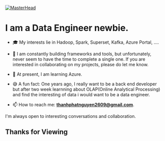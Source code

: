 [![MasterHead](https://th.bing.com/th/id/R.ecf7a330d9e84dfba00985d621ec2ff1?rik=LsbFtCDcxtNzNA&pid=ImgRaw&r=0)](https://github.com/thanhphatuit)

# I am a Data Engineer newbie.

- 🎓 My interests lie in Hadoop, Spark, Superset, Kafka, Azure Portal, ....
- 🔭 I am constantly building frameworks and tools, but unfortunately, never seem to have the time to complete a single one. If you are interested in collaborating on my projects, please do let me know.
- 📝 At present, I am learning Azure.
- 😅 A fun fact: One years ago, I really want to be a back end developer but after two week learnning about OLAP(Online Analytical Processing) and find the interesting of data i would want to be a data engineer.

- 📫 How to reach me: **<thanhphatnguyen2609@gmail.com>**.

I'm always open to interesting conversations and collaboration.

<h2>Thanks for Viewing</h2>
